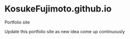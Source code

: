 # KosukeFujimoto.github.io
Portfolio site

Update this portfolio site as new idea come up continuously 